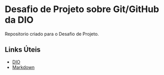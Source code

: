 # Desafio de Projeto sobre Git/GitHub da DIO
Repositorio criado para o Desafio de Projeto.

## Links Úteis
- [DIO](https://www.dio.me/)
- [Markdown](https://www.markdownguide.org/)

